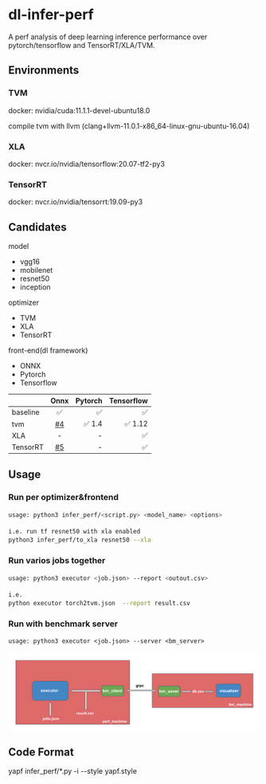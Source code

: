 # dl-infer-perf
A perf analysis of deep learning inference performance over pytorch/tensorflow and TensorRT/XLA/TVM.

## Environments
### TVM
docker: nvidia/cuda:11.1.1-devel-ubuntu18.0

compile tvm with llvm (clang+llvm-11.0.1-x86_64-linux-gnu-ubuntu-16.04)

### XLA
docker: nvcr.io/nvidia/tensorflow:20.07-tf2-py3

### TensorRT
docker: nvcr.io/nvidia/tensorrt:19.09-py3 

## Candidates
model
- vgg16
- mobilenet
- resnet50
- inception

optimizer
- TVM
- XLA
- TensorRT

front-end(dl framework)
- ONNX
- Pytorch
- Tensorflow

|               | Onnx          | Pytorch       | Tensorflow | 
| ------------- |:-------------:| -------------:|-------------:|
| baseline      | ✅           | ✅           | ✅      |      
| tvm           | [#4](/../../issues/4)  |    ✅ 1.4           | ✅ 1.12        |
| XLA      |   -  |  - | ✅ |
| TensorRT |   [#5](/../../issues/5)   | -      |  ✅ |

## Usage
### Run per optimizer&frontend
```bash
usage: python3 infer_perf/<script.py> <model_name> <options>

i.e. run tf resnet50 with xla enabled
python3 infer_perf/to_xla resnet50 --xla
```
### Run varios jobs together
```bash
usage: python3 executor <job.json> --report <outout.csv>

i.e.
python executor torch2tvm.json  --report result.csv
```


### Run with benchmark server
```
usage: python3 executor <job.json> --server <bm_server>
```

<img src="doc/framework.png" alt="framework" width="1200px"/>

## Code Format
yapf infer_perf/*.py -i --style yapf.style 
